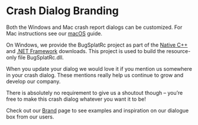 # Crash Dialog Branding

Both the Windows and Mac crash report dialogs can be customized. For Mac instructions see our [macOS](broken-reference) guide.

On Windows, we provide the BugSplatRc project as part of the [Native C++](../../introduction/getting-started/integrations/desktop/cplusplus/) and [.NET Framework](../../introduction/getting-started/integrations/desktop/windows-dot-net-framework.md) downloads. This project is used to build the resource-only file BugSplatRc.dll.

When you update your dialog we would love it if you mention us somewhere in your crash dialog. These mentions really help us continue to grow and develop our company.

There is absolutely no requirement to give us a shoutout though – you’re free to make this crash dialog whatever you want it to be!

Check out our [Brand](../../about/who-is-bugsplat/brand-guidelines.md) page to see examples and inspiration on our dialogue box from our users.
